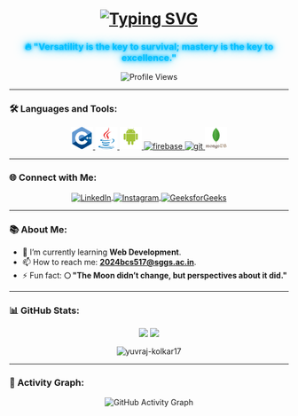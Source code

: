 <h1 align="center">
  <a href="https://git.io/typing-svg">
    <img src="https://readme-typing-svg.herokuapp.com/?font=Fira+Code&size=40&duration=3000&pause=1000&color=00BFFF&center=true&vCenter=true&width=600&height=100&lines=Hi+👋,+I'm+Yuvraj;" alt="Typing SVG" />
  </a>
</h1>

<h3 align="center" style="color: #00BFFF; text-shadow: 0 0 5px #00BFFF, 0 0 10px #00BFFF, 0 0 20px #00BFFF;">
  🔥 "Versatility is the key to survival; mastery is the key to excellence."
</h3>

<p align="center">
 <img src="https://profile-counter.glitch.me/yuvraj-kolkar17/count.svg?start=256" alt="Profile Views">
</p>

---

### 🛠️ Languages and Tools:

<p align="center">
  <a href="https://en.cppreference.com/w/cpp" target="_blank" rel="noreferrer">
    <img src="https://raw.githubusercontent.com/devicons/devicon/master/icons/cplusplus/cplusplus-original.svg" alt="core c++" width="40" height="40"/>
  </a> 
  <a href="https://www.java.com/" target="_blank" rel="noreferrer">
  <img src="https://raw.githubusercontent.com/devicons/devicon/master/icons/java/java-original.svg" alt="java" width="40" height="40"/>
</a>
   <a href="https://developer.android.com" target="_blank" rel="noreferrer">
    <img src="https://raw.githubusercontent.com/devicons/devicon/master/icons/android/android-original-wordmark.svg" alt="android" width="40" height="40"/>
  </a>
  <a href="https://firebase.google.com/" target="_blank" rel="noreferrer">
    <img src="https://www.vectorlogo.zone/logos/firebase/firebase-icon.svg" alt="firebase" width="40" height="40"/>
  </a>
  <a href="https://git-scm.com/" target="_blank" rel="noreferrer">
    <img src="https://www.vectorlogo.zone/logos/git-scm/git-scm-icon.svg" alt="git" width="40" height="40"/>
  </a>
  <a href="https://www.mongodb.com/" target="_blank" rel="noreferrer">
    <img src="https://raw.githubusercontent.com/devicons/devicon/master/icons/mongodb/mongodb-original-wordmark.svg" alt="mongodb" width="40" height="40"/>
  </a>
</p>

---

### 🌐 Connect with Me:
<p align="center">
  <a href="https://www.linkedin.com/in/yuvraj-patil-39a36b221/" target="blank">
    <img align="center" src="https://raw.githubusercontent.com/rahuldkjain/github-profile-readme-generator/master/src/images/icons/Social/linked-in-alt.svg" alt="LinkedIn" height="30" width="40" />
  </a>
  <a href="https://www.instagram.com/yuvrajj_patil/" target="blank">
    <img align="center" src="https://raw.githubusercontent.com/rahuldkjain/github-profile-readme-generator/master/src/images/icons/Social/instagram.svg" alt="Instagram" height="30" width="40" />
  </a>
  <a href="https://www.geeksforgeeks.org/user/kolkarybkiz/" target="blank">
    <img align="center" src="https://raw.githubusercontent.com/rahuldkjain/github-profile-readme-generator/master/src/images/icons/Social/geeks-for-geeks.svg" alt="GeeksforGeeks" height="30" width="40" />
  </a>
</p>

---

### 📚 About Me:
- 🌱 I’m currently learning **Web Development**.
- 📫 How to reach me: **2024bcs517@sggs.ac.in**.
- ⚡ Fun fact: **🌕 "The Moon didn’t change, but perspectives about it did."**

---

### 📊 GitHub Stats:
<p align="center">
  <img width="48%" src="https://github-readme-stats.vercel.app/api?username=yuvraj-kolkar17&show_icons=true&theme=algolia&include_all_commits=true" />
  <img width="48%" src="https://github-readme-streak-stats.herokuapp.com/?user=yuvraj-kolkar17&theme=algolia" />
</p>

<p align="center">
  <img src="https://github-readme-stats.vercel.app/api/top-langs?username=yuvraj-kolkar17&show_icons=true&theme=radical&layout=compact" alt="yuvraj-kolkar17" />
</p>



---

### 🎨 Activity Graph:
<p align="center">
  <img src="https://github-readme-activity-graph.vercel.app/graph?username=yuvraj-kolkar17&theme=react-dark" alt="GitHub Activity Graph" />
</p>
